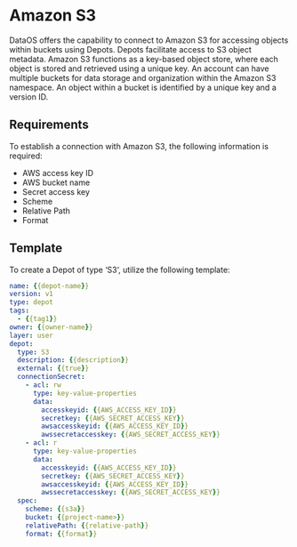 # Amazon S3

DataOS offers the capability to connect to Amazon S3 for accessing objects within buckets using Depots. Depots facilitate access to S3 object metadata. Amazon S3 functions as a key-based object store, where each object is stored and retrieved using a unique key. An account can have multiple buckets for data storage and organization within the Amazon S3 namespace. An object within a bucket is identified by a unique key and a version ID.

## Requirements

To establish a connection with Amazon S3, the following information is required:

- AWS access key ID
- AWS bucket name
- Secret access key
- Scheme
- Relative Path
- Format

## Template

To create a Depot of type ‘S3‘, utilize the following template:

```yaml
name: {{depot-name}}
version: v1
type: depot
tags:
  - {{tag1}}
owner: {{owner-name}}
layer: user
depot:
  type: S3                                          
  description: {{description}}
  external: {{true}}
  connectionSecret:                                
    - acl: rw
      type: key-value-properties
      data:
        accesskeyid: {{AWS_ACCESS_KEY_ID}}
        secretkey: {{AWS_SECRET_ACCESS_KEY}}
        awsaccesskeyid: {{AWS_ACCESS_KEY_ID}}
        awssecretaccesskey: {{AWS_SECRET_ACCESS_KEY}}
    - acl: r
      type: key-value-properties
      data:
        accesskeyid: {{AWS_ACCESS_KEY_ID}}
        secretkey: {{AWS_SECRET_ACCESS_KEY}}
        awsaccesskeyid: {{AWS_ACCESS_KEY_ID}}
        awssecretaccesskey: {{AWS_SECRET_ACCESS_KEY}}
  spec:                                            
    scheme: {{s3a}}
    bucket: {{project-name>}}
    relativePath: {{relative-path}}
    format: {{format}}
```
